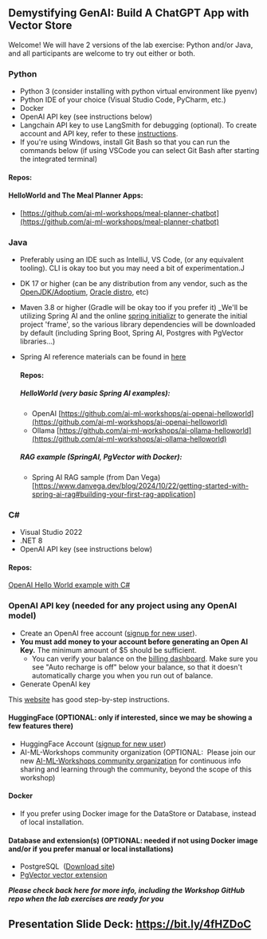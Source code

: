 ## Demystifying GenAI: Build A ChatGPT App with Vector Store

Welcome!  We will have 2 versions of the lab exercise: Python and/or Java, and all participants are welcome to try out either or both.

### Python
- Python 3 (consider installing with python virtual environment like pyenv)
- Python IDE of your choice (Visual Studio Code, PyCharm, etc.)
- Docker
- OpenAI API key (see instructions below)
- Langchain API key to use LangSmith for debugging (optional). To create account and API key, refer to these [instructions](https://docs.smith.langchain.com/administration/how_to_guides/organization_management/create_account_api_key#create-an-account).
- If you're using Windows, install Git Bash so that you can run the commands below (if using VSCode you can select Git Bash after starting the integrated terminal)

 #### Repos:
 #### HelloWorld and The Meal Planner Apps:
 - [https://github.com/ai-ml-workshops/meal-planner-chatbot](https://github.com/ai-ml-workshops/meal-planner-chatbot)

### Java
- Preferably using an IDE such as IntelliJ, VS Code, (or any equivalent tooling). CLI is okay too but you may need a bit of experimentation.J
- DK 17 or higher (can be any distribution from any vendor, such as the [OpenJDK/Adoptium](https://adoptium.net/), [Oracle distro](https://www.oracle.com/java/technologies/downloads/), etc)
- Maven 3.8 or higher (Gradle will be okay too if you prefer it)
_We'll be utilizing Spring AI and the online [spring initializr](https://start.spring.io) to generate the initial project 'frame', so the various library dependencies will be downloaded by default (including Spring Boot, Spring AI, Postgres with PgVector libraries...)
- Spring AI reference materials can be found in [here](https://docs.spring.io/spring-ai/reference/)

  #### Repos:
  ##### HelloWorld (very basic Spring AI examples):
  - OpenAI  [https://github.com/ai-ml-workshops/ai-openai-helloworld](https://github.com/ai-ml-workshops/ai-openai-helloworld)
  - Ollama  [https://github.com/ai-ml-workshops/ai-ollama-helloworld](https://github.com/ai-ml-workshops/ai-ollama-helloworld)
  ##### RAG example (SpringAI, PgVector with Docker):
  - Spring AI RAG sample (from Dan Vega)[https://www.danvega.dev/blog/2024/10/22/getting-started-with-spring-ai-rag#building-your-first-rag-application]

### C#

- Visual Studio 2022
- .NET 8
- OpenAI API key (see instructions below)

 #### Repos:
 [OpenAI Hello World example with C#](https://github.com/ai-ml-workshops/openai-csharp-helloworld)

### OpenAI API key (needed for any project using any OpenAI model)

- Create an OpenAI free account ([signup for new user](https://platform.openai.com/signup/)).
- **You must add money to your account before generating an Open AI Key.** The minimum amount of $5 should be sufficient. 
  - You can verify your balance on the [billing dashboard](https://platform.openai.com/settings/organization/billing/overview). Make sure you see "Auto recharge is off" below your balance, so that it doesn't automatically charge you when you run out of balance.
- Generate OpenAI key

This [website](https://coding-boot-camp.github.io/full-stack/ai/openai-account-setup-guide) has good step-by-step instructions.

#### HuggingFace (OPTIONAL: only if interested, since we may be showing a few features there)
- HuggingFace Account ([signup for new user](https://huggingface.co/))
- AI-ML-Workshops community organization (OPTIONAL:  Please join our new [AI-ML-Workshops community organization](https://huggingface.co/AI-ML-workshops) for continuous info sharing and learning through the community, beyond the scope of this workshop)

#### Docker 
- If you prefer using Docker image for the DataStore or Database, instead of local installation.

#### Database and extension(s) (OPTIONAL: needed if not using Docker image and/or if you prefer manual or local installations)
- PostgreSQL  ([Download site](https://www.postgresql.org/download/))
- [PgVector vector extension](https://github.com/pgvector/pgvector/blob/master/README.md)

***Please check back here for more info, including the Workshop GitHub repo when the lab exercises are ready for you***

## **Presentation Slide Deck: https://bit.ly/4fHZDoC**

